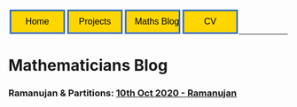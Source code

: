 <style>
    form{
        float:left;
        display: inline-block;
    }
</style>

<form action="https://sickotra.github.io/">
    <input type="submit" style = "
  border: ridge #4780D5; /* Blue */
  color: black;
  background-color: #FFD700; /* Yellow */                                
  padding: 10px 15px;                               
  text-align: center;
  text-decoration: none;
  display: inline;
  font-size: 16px;
  margin: 4px 2px;
  width: 100px;
  cursor: pointer;" value="Home" />
</form>

<form action="https://sickotra.github.io/Projects/projects">
    <input type="submit" style = "
  border: ridge #4780D5; /* Blue */
  color: black;
  background-color: #FFD700; /* Yellow */                                
  padding: 10px 15px;                               
  text-align: center;
  text-decoration: none;
  display: inline;
  font-size: 16px;
  margin: 4px 2px;
  width: 100px;
  cursor: pointer;" value="Projects" />
</form>

<form action="https://sickotra.github.io/maths">
    <input type="submit" style = "
  border: ridge #4780D5; /* Blue */
  color: black;
  background-color: #FFD700; /* Yellow */                                
  padding: 10px 15px;                               
  text-align: center;
  text-decoration: none;
  display: inline;
  font-size: 16px;
  margin: 4px 2px;
  width: 100px;
  cursor: pointer;" value="Maths Blog" />
</form>

<form action="https://sickotra.github.io/cv">
    <input type="submit" style = "
  border: ridge #4780D5; /* Blue */
  color: black;
  background-color: #FFD700; /* Yellow */                                
  padding: 10px 15px;                               
  text-align: center;
  text-decoration: none;
  display: inline;
  font-size: 16px;
  margin: 4px 2px;
  width: 100px;
  cursor: pointer;" value="CV" />
</form>


<br>

<br>
 
------------------------------------------------------------ 

Mathematicians Blog
===============================================

### Ramanujan & Partitions: [10th Oct 2020 - Ramanujan](https://sickotra.github.io/math_blog_posts/2020-10-10-ramanujan-partitions)

